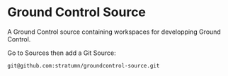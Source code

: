 # Ground Control Source

A Ground Control source containing workspaces for developping Ground Control.

Go to Sources then add a Git Source:

```
git@github.com:stratumn/groundcontrol-source.git
```
